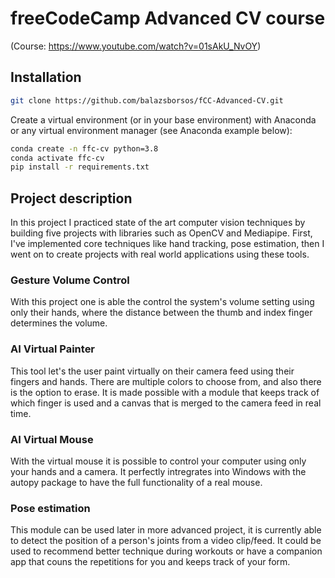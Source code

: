 # freeCodeCamp Advanced CV course
(Course: https://www.youtube.com/watch?v=01sAkU_NvOY)

## Installation
```bash
git clone https://github.com/balazsborsos/fCC-Advanced-CV.git
```

Create a virtual environment (or in your base environment) with Anaconda or any virtual environment manager (see Anaconda example below): 

```bash
conda create -n ffc-cv python=3.8
conda activate ffc-cv
pip install -r requirements.txt
```

## Project description
In this project I practiced state of the art computer vision techniques by building five projects with libraries such as OpenCV and Mediapipe. First, I've implemented core techniques like hand tracking, pose estimation, then I went on to create projects with real world applications using these tools.

### Gesture Volume Control
With this project one is able the control the system's volume setting using only their hands, where the distance between the thumb and index finger determines the volume.

### AI Virtual Painter
This tool let's the user paint virtually on their camera feed using their fingers and hands. There are multiple colors to choose from, and also there is the option to erase. It is made possible with a module that keeps track of which finger is used and a canvas that is merged to the camera feed in real time.

### AI Virtual Mouse
With the virtual mouse it is possible to control your computer using only your hands and a camera. It perfectly intregrates into Windows with the autopy package to have the full functionality of a real mouse.

### Pose estimation
This module can be used later in more advanced project, it is currently able to detect the position of a person's joints from a video clip/feed. It could be used to recommend better technique during workouts or have a companion app that couns the repetitions for you and keeps track of your form.
